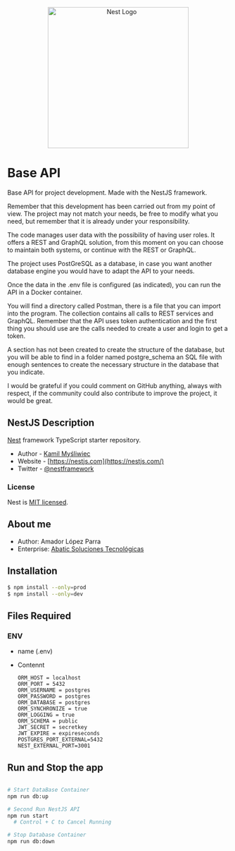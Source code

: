 <p align="center">
  <a href="http://nestjs.com/" target="blank"><img src="https://nestjs.com/img/logo_text.svg" width="320" alt="Nest Logo" /></a>
</p>

# Base API

Base API for project development.  Made with the NestJS framework.

Remember that this development has been carried out from my point of view. The project may not match your needs, be free to modify what you need, but remember that it is already under your responsibility.

The code manages user data with the possibility of having user roles. It offers a REST and GraphQL solution, from this moment on you can choose to maintain both systems, or continue with the REST or GraphQL.

The project uses PostGreSQL as a database, in case you want another database engine you would have to adapt the API to your needs.

Once the data in the .env file is configured (as indicated), you can run the API in a Docker container.

You will find a directory called Postman, there is a file that you can import into the program.
The collection contains all calls to REST services and GraphQL. Remember that the API uses token authentication and the first thing you should use are the calls needed to create a user and login to get a token.

A section has not been created to create the structure of the database, but you will be able to find in a folder named postgre_schema an SQL file with enough sentences to create the necessary structure in the database that you indicate.

I would be grateful if you could comment on GitHub anything, always with respect, if the community could also contribute to improve the project, it would be great.

## NestJS Description

[Nest](https://github.com/nestjs/nest) framework TypeScript starter repository.
- Author - [Kamil Myśliwiec](https://twitter.com/kammysliwiec)
- Website - [https://nestjs.com](https://nestjs.com/)
- Twitter - [@nestframework](https://twitter.com/nestframework)

### License

Nest is [MIT licensed](https://github.com/nestjs/nest/blob/master/LICENSE).

## About me
- Author: Amador López Parra
- Enterprise: [Abatic Soluciones Tecnológicas](https://www.abatic.es)

## Installation

```bash
$ npm install --only=prod
$ npm install --only=dev
```

## Files Required

### ENV

- name 
  (.env)

- Contennt
  ```
  ORM_HOST = localhost
  ORM_PORT = 5432
  ORM_USERNAME = postgres
  ORM_PASSWORD = postgres
  ORM_DATABASE = postgres
  ORM_SYNCHRONIZE = true
  ORM_LOGGING = true
  ORM_SCHEMA = public
  JWT_SECRET = secretkey
  JWT_EXPIRE = expireseconds
  POSTGRES_PORT_EXTERNAL=5432
  NEST_EXTERNAL_PORT=3001
  ```

## Run and Stop the app

```bash

# Start DataBase Container
npm run db:up

# Second Run NestJS API
npm run start
  # Control + C to Cancel Running

# Stop Database Container
npm run db:down

```
